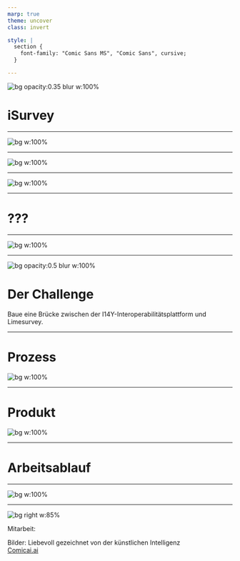 ```yaml
---
marp: true
theme: uncover
class: invert

style: |
  section {
    font-family: "Comic Sans MS", "Comic Sans", cursive;
  }

---
```


![bg opacity:0.35 blur w:100%](img/5_brücke.jpg)
# iSurvey <!-- fit -->

---

![bg w:100%](img/0_stadt.jpg)

<!-- Gestern habe ich euch Martin vorgestellt. Er arbeitet als Datenverantwortlicher im Amtshaus. -->

---

![bg w:100%](img/1_happy.jpg)

<!-- Seine Chefin hat ihn gebeten, eine Datensammlung zu aktualisieren. Mit einer Online-Umfrage. Dazu nutzt Martin die weit verbreitete Umfrage-Software Limesurvey. Denn damit lassen sich auch komplizierte Umfragen machen. Und: Er darf sie kostenlos benutzen. Soweit, so gut. -->

---

![bg w:100%](img/2_verzweifelt.jpg)

<!-- Doch nun realisiert Martin: Er muss die möglichen Ausprägungen jeder Variable manuell erfassen. Martin ist ein Datennerd wie aus dem Comic-Buch. Abtippen und Copy-Paste ist im ein Graus. -->

---

# ??? <!-- fit -->

<!-- Wie geht die Geschichte des fiktiven Beamten Martin weiter? -->

---

![bg w:100%](img/3_schlaf.jpg)

<!-- Muss er die dröge Arbeit wirklich machen, bis er am frühen Morgen vor Erschöpfung einnickt? -->

---

![bg opacity:0.5 blur w:100%](img/5_brücke.jpg)

# Der Challenge 

Baue eine Brücke zwischen der I14Y-Interoperabilitätsplattform und Limesurvey. 

---

# Prozess

![bg w:100%](img/Prozess.png)

---

# Produkt

![bg w:100%](img/Produkt.png)

---

# Arbeitsablauf

--- 


![bg w:100%](img/4_sportlich.jpg)

<!-- Oder helft ihr ihm, so dass er es noch am späten Nachmittag auf den Tennisplatz schafft? -->

---

![bg right w:85%](img/logo_i14y.png)

Mitarbeit: 

Bilder: Liebevoll gezeichnet von der künstlichen Intelligenz <br/>[Comicai.ai](https://comicai.ai)
